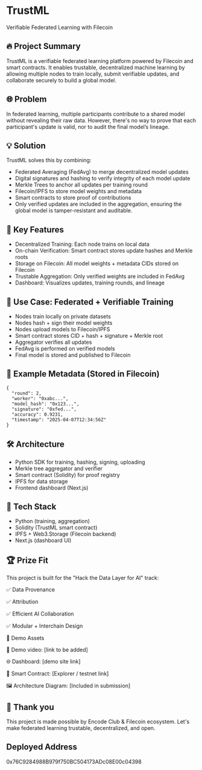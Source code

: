 # TrustML

Verifiable Federated Learning with Filecoin

## 🔥 Project Summary

TrustML is a verifiable federated learning platform powered by Filecoin and smart contracts. It enables trustable, decentralized machine learning by allowing multiple nodes to train locally, submit verifiable updates, and collaborate securely to build a global model.

## 🌐 Problem

In federated learning, multiple participants contribute to a shared model without revealing their raw data. However, there's no way to prove that each participant's update is valid, nor to audit the final model’s lineage.

## 💡 Solution

TrustML solves this by combining:

- Federated Averaging (FedAvg) to merge decentralized model updates
- Digital signatures and hashing to verify integrity of each model update
- Merkle Trees to anchor all updates per training round
- Filecoin/IPFS to store model weights and metadata
- Smart contracts to store proof of contributions
- Only verified updates are included in the aggregation, ensuring the global model is tamper-resistant and auditable.

## 🧠 Key Features

- Decentralized Training: Each node trains on local data
- On-chain Verification: Smart contract stores update hashes and Merkle roots
- Storage on Filecoin: All model weights + metadata CIDs stored on Filecoin
- Trustable Aggregation: Only verified weights are included in FedAvg
- Dashboard: Visualizes updates, training rounds, and lineage

## 🎯 Use Case: Federated + Verifiable Training

- Nodes train locally on private datasets
- Nodes hash + sign their model weights
- Nodes upload models to Filecoin/IPFS
- Smart contract stores CID + hash + signature + Merkle root
- Aggregator verifies all updates
- FedAvg is performed on verified models
- Final model is stored and published to Filecoin

## 🧱 Example Metadata (Stored in Filecoin)

```
{
  "round": 2,
  "worker": "0xabc...",
  "model_hash": "0x123...",
  "signature": "0xfed...",
  "accuracy": 0.9231,
  "timestamp": "2025-04-07T12:34:56Z"
}
```

## 🛠 Architecture

- Python SDK for training, hashing, signing, uploading
- Merkle tree aggregator and verifier
- Smart contract (Solidity) for proof registry
- IPFS for data storage
- Frontend dashboard (Next.js)

## 🚀 Tech Stack

- Python (training, aggregation)
- Solidity (TrustML smart contract)
- IPFS + Web3.Storage (Filecoin backend)
- Next.js (dashboard UI)

## 🏆 Prize Fit

This project is built for the "Hack the Data Layer for AI" track:

✅ Data Provenance

✅ Attribution

✅ Efficient AI Collaboration

✅ Modular + Interchain Design

📎 Demo Assets

🎥 Demo video: [link to be added]

🌐 Dashboard: [demo site link]

🧾 Smart Contract: [Explorer / testnet link]

🖼 Architecture Diagram: [Included in submission]

## 🙌 Thank you

This project is made possible by Encode Club & Filecoin ecosystem.
Let's make federated learning trustable, decentralized, and open.

## Deployed Address

0x76C9284988B979f750BC504173ADc08E00c04398
